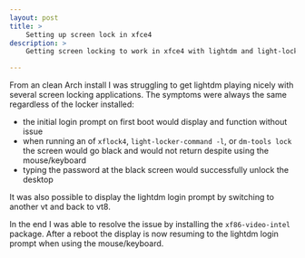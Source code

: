 ```yaml
---
layout: post
title: >
    Setting up screen lock in xfce4
description: >
    Getting screen locking to work in xfce4 with lightdm and light-locker

---
```


From an clean Arch install I was struggling to get lightdm playing nicely with
several screen locking applications. The symptoms were always the same
regardless of the locker installed:

- the initial login prompt on first boot would display and function without
  issue
- when running an of `xflock4`, `light-locker-command -l`, or `dm-tools lock`
  the screen would go black and would not return despite using the
  mouse/keyboard
- typing the password at the black screen would successfully unlock the desktop

It was also possible to display the lightdm login prompt by switching to another
vt and back to vt8.

In the end I was able to resolve the issue by installing the `xf86-video-intel`
package. After a reboot the display is now resuming to the lightdm login prompt
when using the mouse/keyboard.
